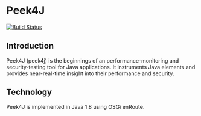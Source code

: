 # Peek4J

[![Build Status](https://travis-ci.org/cccontivock/peek4j.svg?branch=master)](https://travis-ci.org/cccontivock/peek4j)

## Introduction

Peek4J (peek4j) is the beginnings of an performance-monitoring
and security-testing tool for Java applications.
It instruments Java elements and provides near-real-time insight
into their performance and security.

## Technology

Peek4J is implemented in Java 1.8 using OSGi enRoute.
